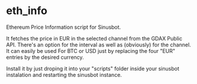 # eth_info
Ethereum Price Information script for Sinusbot.

It fetches the price in EUR in the selected channel from the GDAX Public API. There's an option for the interval as well as (obviously) for the channel. It can easily be used For BTC or USD just by replacing the four "EUR" entries by the desired currency.

Install it by just droping it into your "scripts" folder inside your sinusbot instalation and restarting the sinusbot instance.
